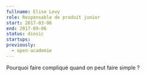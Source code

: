 ```yaml
---
fullname: Elise Levy
role: Responsable de produit junior
start: 2017-03-06
end: 2017-09-06
status: dinsic
startups:
previously:
  - open-academie
---
```


Pourquoi faire compliqué quand on peut faire simple ?
